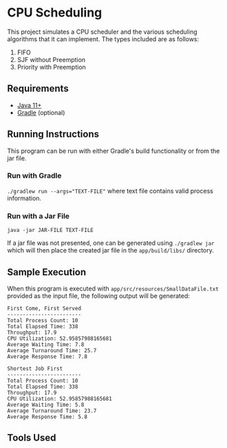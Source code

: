 # CPU Scheduling
This project simulates a CPU scheduler and the various scheduling algorithms that it can implement. 
The types included are as follows:
1. FIFO
2. SJF without Preemption
3. Priority with Preemption

## Requirements
* [Java 11+](https://www.java.com/en/)
* [Gradle](https://gradle.org/) (optional)

## Running Instructions
This program can be run with either Gradle's build functionality or from the jar file.

### Run with Gradle
`./gradlew run --args="TEXT-FILE"` where text file contains valid process information.

### Run with a Jar File
`java -jar JAR-FILE TEXT-FILE`

If a jar file was not presented, one can be generated using `./gradlew jar` which will then place the created jar 
file in the `app/build/libs/` directory.

## Sample Execution
When this program is executed with `app/src/resources/SmallDataFile.txt` provided as the input file, 
the following output will be generated:
```
First Come, First Served
------------------------
Total Process Count: 10
Total Elapsed Time: 338
Throughput: 17.9
CPU Utilization: 52.95857988165681
Average Waiting Time: 7.8
Average Turnaround Time: 25.7
Average Response Time: 7.8

Shortest Job First
------------------------
Total Process Count: 10
Total Elapsed Time: 338
Throughput: 17.9
CPU Utilization: 52.95857988165681
Average Waiting Time: 5.8
Average Turnaround Time: 23.7
Average Response Time: 5.8
```

## Tools Used

